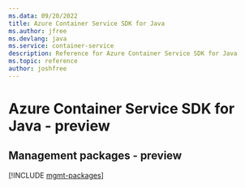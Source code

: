 ```yaml
---
ms.data: 09/20/2022
title: Azure Container Service SDK for Java
ms.author: jfree
ms.devlang: java
ms.service: container-service
description: Reference for Azure Container Service SDK for Java
ms.topic: reference
author: joshfree
---
```

# Azure Container Service SDK for Java - preview

## Management packages - preview
[!INCLUDE [mgmt-packages](container-service-mgmt-index.md)]